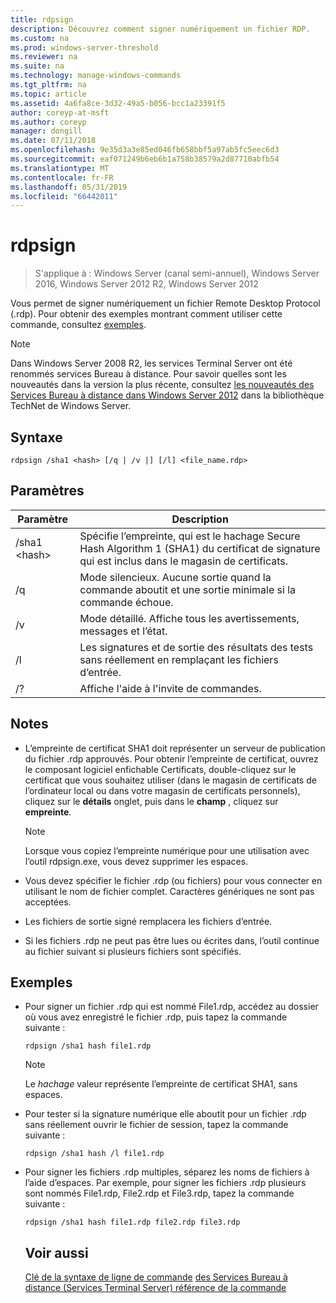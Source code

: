 ```yaml
---
title: rdpsign
description: Découvrez comment signer numériquement un fichier RDP.
ms.custom: na
ms.prod: windows-server-threshold
ms.reviewer: na
ms.suite: na
ms.technology: manage-windows-commands
ms.tgt_pltfrm: na
ms.topic: article
ms.assetid: 4a6fa8ce-3d32-49a5-b056-bcc1a23391f5
author: coreyp-at-msft
ms.author: coreyp
manager: dongill
ms.date: 07/11/2018
ms.openlocfilehash: 9e35d3a3e85ed046fb658bbf5a97ab5fc5eec6d3
ms.sourcegitcommit: eaf071249b6eb6b1a758b38579a2d87710abfb54
ms.translationtype: MT
ms.contentlocale: fr-FR
ms.lasthandoff: 05/31/2019
ms.locfileid: "66442011"
---
```

# <a name="rdpsign"></a>rdpsign

>S'applique à : Windows Server (canal semi-annuel), Windows Server 2016, Windows Server 2012 R2, Windows Server 2012

Vous permet de signer numériquement un fichier Remote Desktop Protocol (.rdp).
Pour obtenir des exemples montrant comment utiliser cette commande, consultez [exemples](#BKMK_examples).

> [!NOTE]
> Dans Windows Server 2008 R2, les services Terminal Server ont été renommés services Bureau à distance. Pour savoir quelles sont les nouveautés dans la version la plus récente, consultez [les nouveautés des Services Bureau à distance dans Windows Server 2012](https://technet.microsoft.com/library/hh831527) dans la bibliothèque TechNet de Windows Server.

## <a name="syntax"></a>Syntaxe
```
rdpsign /sha1 <hash> [/q | /v |] [/l] <file_name.rdp>
```

## <a name="parameters"></a>Paramètres

|Paramètre|Description|
|-------|--------|
|/sha1 \<hash>|Spécifie l’empreinte, qui est le hachage Secure Hash Algorithm 1 (SHA1) du certificat de signature qui est inclus dans le magasin de certificats.|
|/q|Mode silencieux. Aucune sortie quand la commande aboutit et une sortie minimale si la commande échoue.|
|/v|Mode détaillé. Affiche tous les avertissements, messages et l’état.|
|/l|Les signatures et de sortie des résultats des tests sans réellement en remplaçant les fichiers d’entrée.|
|/?|Affiche l'aide à l'invite de commandes.|

## <a name="remarks"></a>Notes
-   L’empreinte de certificat SHA1 doit représenter un serveur de publication du fichier .rdp approuvés. Pour obtenir l’empreinte de certificat, ouvrez le composant logiciel enfichable Certificats, double-cliquez sur le certificat que vous souhaitez utiliser (dans le magasin de certificats de l’ordinateur local ou dans votre magasin de certificats personnels), cliquez sur le **détails** onglet, puis dans le **champ** , cliquez sur **empreinte**.

    > [!NOTE]
    > Lorsque vous copiez l’empreinte numérique pour une utilisation avec l’outil rdpsign.exe, vous devez supprimer les espaces.

-   Vous devez spécifier le fichier .rdp (ou fichiers) pour vous connecter en utilisant le nom de fichier complet. Caractères génériques ne sont pas acceptées.
-   Les fichiers de sortie signé remplacera les fichiers d’entrée.
-   Si les fichiers .rdp ne peut pas être lues ou écrites dans, l’outil continue au fichier suivant si plusieurs fichiers sont spécifiés.

## <a name="BKMK_examples"></a>Exemples
- Pour signer un fichier .rdp qui est nommé File1.rdp, accédez au dossier où vous avez enregistré le fichier .rdp, puis tapez la commande suivante :
  ```
  rdpsign /sha1 hash file1.rdp
  ```
  > [!NOTE]
  > Le *hachage* valeur représente l’empreinte de certificat SHA1, sans espaces.
- Pour tester si la signature numérique elle aboutit pour un fichier .rdp sans réellement ouvrir le fichier de session, tapez la commande suivante :
  ```
  rdpsign /sha1 hash /l file1.rdp
  ```
- Pour signer les fichiers .rdp multiples, séparez les noms de fichiers à l’aide d’espaces. Par exemple, pour signer les fichiers .rdp plusieurs sont nommés File1.rdp, File2.rdp et File3.rdp, tapez la commande suivante :
  ```
  rdpsign /sha1 hash file1.rdp file2.rdp file3.rdp
  ```
  ## <a name="see-also"></a>Voir aussi
  [Clé de la syntaxe de ligne de commande](command-line-syntax-key.md)
  [des Services Bureau à distance &#40;Services Terminal Server&#41; référence de la commande](remote-desktop-services-terminal-services-command-reference.md)
